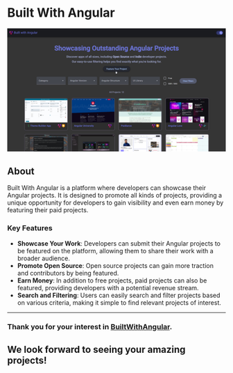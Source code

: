 # Built With Angular

[![BuiltWithAngular](./profile/builtwithangular.jpg)](https://builtwithangular.dev)

## About

Built With Angular is a platform where developers can showcase their Angular projects. It is designed to promote all kinds of projects, providing a unique opportunity for developers to gain visibility and even earn money by featuring their paid projects.

### Key Features

- **Showcase Your Work**: Developers can submit their Angular projects to be featured on the platform, allowing them to share their work with a broader audience.
- **Promote Open Source**: Open source projects can gain more traction and contributors by being featured.
- **Earn Money**: In addition to free projects, paid projects can also be featured, providing developers with a potential revenue stream.
- **Search and Filtering**: Users can easily search and filter projects based on various criteria, making it simple to find relevant projects of interest.

---

### Thank you for your interest in [**BuiltWithAngular**](https://builtwithangular.dev). 

## We look forward to seeing your amazing projects!
